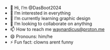 - 👋 Hi, I’m @DasBoot2024
- 👀 I’m interested in everything
- 🌱 I’m currently learning graphic design
- 💞️ I’m looking to collaborate on anything
- 📫 How to reach me waynardicus@proton.me
- 😄 Pronouns: him/he
- ⚡ Fun fact: clowns arent funny

<!---
DasBoot2024/DasBoot2024 is a ✨ special ✨ repository because its `README.md` (this file) appears on your GitHub profile.
You can click the Preview link to take a look at your changes.
--->
